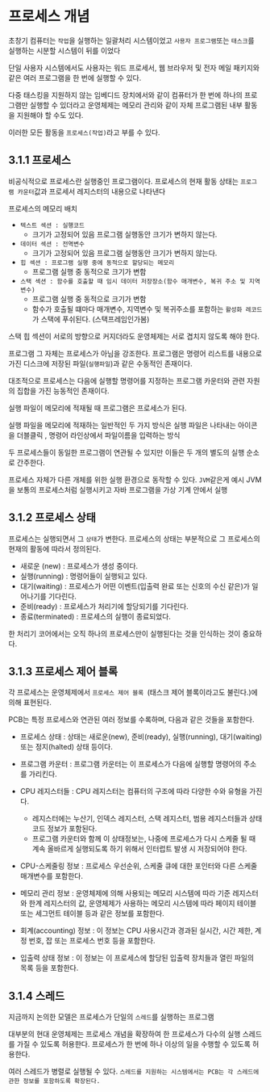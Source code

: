 # 프로세스 개념

초창기 컴퓨터는 `작업`을 실행하는 일괄처리 시스템이었고 `사용자 프로그램`또는 `태스크`를 실행하는 시분할 시스템이 뒤를 이었다

단일 사용자 시스템에서도 사용자는 워드 프로세서, 웹 브라우저 및 전자 메일 패키지와 같은 여러 프로그램을 한 번에 실행할 수 있다.

다중 태스킹을 지원하지 않는 임베디드 장치에서와 같이 컴퓨터가 한 번에 하나의 프로그램만 실행할 수 있더라고 운영체제는 메모리 관리와 같이 자체 프로그램된 내부 활동을 지원해야 할 수도 있다.

이러한 모든 활동을 `프로세스(작업)`라고 부를 수 있다.

## 3.1.1 프로세스

비공식적으로 프로세스란 실행중인 프로그램이다. 프로세스의 현재 활동 상태는 `프로그램 카운터`값과 프로세서 레지스터의 내용으로 나타낸다

프로세스의 메모리 배치

-   `텍스트 섹션 : 실행코드`
    -   크기가 고정되어 있음 프로그램 실행동안 크기가 변하지 않는다.
-   `데이터 섹션 : 전역변수`
    -   크기가 고정되어 있음 프로그램 실행동안 크기가 변하지 않는다.
-   `힙 섹션 : 프로그램 실행 중에 동적으로 할당되는 메모리`
    -   프로그램 실행 중 동적으로 크기가 변함
-   `스택 섹션 : 함수를 호출할 때 임시 데이터 저장장소(함수 매개변수, 복귀 주소 및 지역변수)`
    -   프로그램 실행 중 동적으로 크기가 변함
    -   함수가 호출될 떄마다 매개변수, 지역변수 및 복귀주소를 포함하는 `활성화 레코드`가 스택에 푸쉬된다. (스택프레임인가봄)

스택 힙 섹션이 서로의 방향으로 커지더라도 운영체제는 서로 겹치지 않도록 해야 한다.

프로그램 그 자체는 프로세스가 아님을 강조한다. 프로그램은 명령어 리스트를 내용으로 가진 디스크에 저장된 파일(`실행파일`)과 같은 수동적인 존재이다.

대조적으로 프로세스는 다음에 실행할 명령어를 지정하는 프로그램 카운터와 관련 자원의 집합을 가진 능동적인 존재이다.

실행 파일이 메모리에 적재될 때 프로그램은 프로세스가 된다.

실행 파일을 메모리에 적재하는 일반적인 두 가지 방식은 실행 파일은 나타내는 아이콘을 더블클릭 , 명령어 라인상에서 파일이름을 입력하는 방식

두 프로세스들이 동일한 프로그램이 연관될 수 있지만 이들은 두 개의 별도의 실행 순소로 간주한다.

프로세스 자체가 다른 개체를 위한 실행 환경으로 동작할 수 있다. `JVM`같은게 예시 JVM을 보통의 프로세스처럼 실행시키고 자바 프로그램을 가상 기계 안에서 실행

## 3.1.2 프로세스 상태

프로세스는 실행되면서 그 `상태`가 변한다. 프로세스의 상태는 부분적으로 그 프로세스의 현재의 활동에 따라서 정의된다.

-   새로운 (new) : 프로세스가 생성 중이다.
-   실행(running) : 명령어들이 실행되고 있다.
-   대기(waiting) : 프로세스가 어떤 이벤트(입출력 완료 또는 신호의 수신 같은)가 일어나기를 기다린다.
-   준비(ready) : 프로세스가 처리기에 할당되기를 기다린다.
-   종료(terminated) : 프로세스의 실행이 종료되었다.

한 처리기 코어에서는 오직 하나의 프로세스만이 실행된다는 것을 인식하는 것이 중요하다.

## 3.1.3 프로세스 제어 블록

각 프로세스는 운영체제에서 `프로세스 제어 블록 `(태스크 제어 블록이라고도 불린다.)에 의해 표현된다.

PCB는 특정 프로세스와 연관된 여러 정보를 수록하며, 다음과 같은 것들을 포함한다.

-   프로세스 상태 : 상태는 새로운(new), 준비(ready), 실행(running), 대기(waiting) 또는 정지(halted) 상태 등이다.

-   프로그램 카운터 : 프로그램 카운터는 이 프로세스가 다음에 실행할 명령어의 주소를 가리킨다.

-   CPU 레지스터들 : CPU 레지스터는 컴퓨터의 구조에 따라 다양한 수와 유형을 가진다.

    -   레지스터에는 누산기, 인덱스 레지스터, 스택 레지스터, 범용 레지스터들과 상태 코드 정보가 포함된다.
    -   프로그램 카운터와 함께 이 상태정보는, 나중에 프로세스가 다시 스케줄 될 때 계속 올바르게 실행되도록 하기 위해서 인터럽트 발생 시 저장되어야 한다.

-   CPU-스케줄링 정보 : 프로세스 우선순위, 스케줄 큐에 대한 포인터와 다른 스케줄 매개변수를 포함한다.

-   메모리 관리 정보 : 운영체제에 의해 사용되는 메모리 시스템에 따라 기준 레지스터와 한계 레지스터의 값, 운영체제가 사용하는 메모리 시스템에 따라 페이지 테이블 또는 세그먼트 테이블 등과 같은 정보를 포함한다.

-   회계(accounting) 정보 : 이 정보는 CPU 사용시간과 경과된 실시간, 시간 제한, 계정 번호, 잡 또는 프로세스 번호 등을 포함한다.

-   입출력 상태 정보 : 이 정보는 이 프로세스에 할당된 입출력 장치들과 열린 파일의 목록 등을 포함한다.

## 3.1.4 스레드

지금까지 논의한 모델은 프로세스가 단일의 `스레드`를 실행하는 프로그램

대부분의 현대 운영체제는 프로세스 개념을 확장하여 한 프로세스가 다수의 실행 스레드를 가질 수 있도록 허용한다. 프로세스가 한 번에 하나 이상의 일을 수행할 수 있도록 허용한다.

여러 스레드가 병렬로 실행될 수 있다. `스레드를 지원하는 시스템에서는 PCB는 각 스레드에 관한 정보를 포함하도록 확장된다.`
